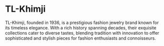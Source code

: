 # TL-Khimji
TL-Khimji, founded in 1936, is a prestigious fashion jewelry brand known for its timeless elegance. With a rich history spanning decades, their exquisite collections cater to diverse tastes, blending tradition with innovation to offer sophisticated and stylish pieces for fashion enthusiasts and connoisseurs.

